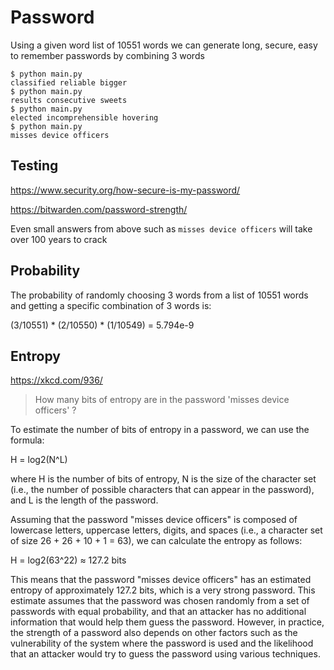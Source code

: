 # Password

Using a given word list of 10551 words we can generate long, secure, easy to remember passwords by combining 3 words

```
$ python main.py 
classified reliable bigger 
$ python main.py 
results consecutive sweets 
$ python main.py 
elected incomprehensible hovering 
$ python main.py 
misses device officers
```

## Testing

https://www.security.org/how-secure-is-my-password/

https://bitwarden.com/password-strength/

Even small answers from above such as `misses device officers` will take over 100 years to crack

## Probability

The probability of randomly choosing 3 words from a list of 10551 words and getting a specific combination of 3 words is:

(3/10551) * (2/10550) * (1/10549) = 5.794e-9

## Entropy

https://xkcd.com/936/

> How many bits of entropy are in the password 'misses device officers' ?

To estimate the number of bits of entropy in a password, we can use the formula:

H = log2(N^L)

where H is the number of bits of entropy, N is the size of the character set (i.e., the number of possible characters that can appear in the password), and L is the length of the password.

Assuming that the password "misses device officers" is composed of lowercase letters, uppercase letters, digits, and spaces (i.e., a character set of size 26 + 26 + 10 + 1 = 63), we can calculate the entropy as follows:

H = log2(63^22) ≈ 127.2 bits

This means that the password "misses device officers" has an estimated entropy of approximately 127.2 bits, which is a very strong password. This estimate assumes that the password was chosen randomly from a set of passwords with equal probability, and that an attacker has no additional information that would help them guess the password. However, in practice, the strength of a password also depends on other factors such as the vulnerability of the system where the password is used and the likelihood that an attacker would try to guess the password using various techniques.
